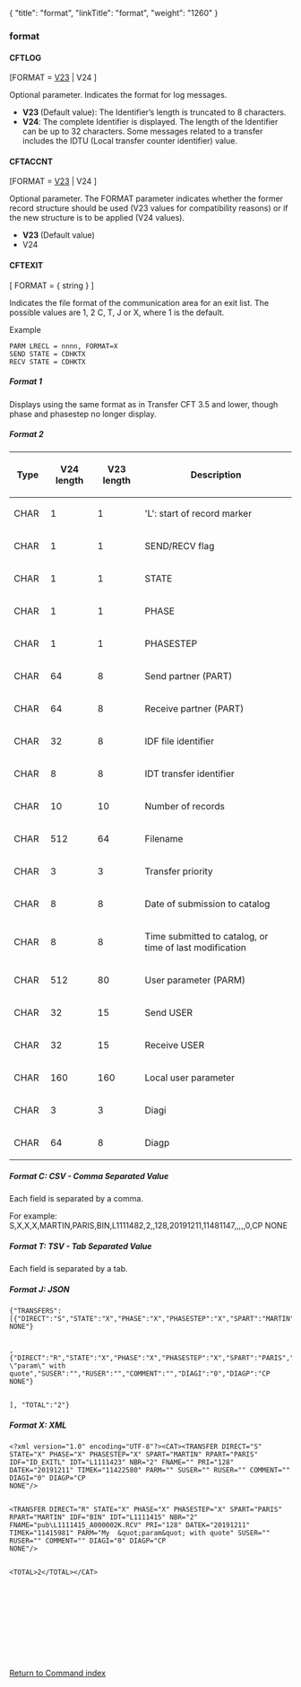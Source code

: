 {
    "title": "format",
    "linkTitle": "format",
    "weight": "1260"
}<span id="format"></span>

### format

<span id="format_CFTLOG"></span>

#### CFTLOG

\[FORMAT = <span style="text-decoration: underline;">V23</span>
| V24 \]

Optional parameter. Indicates the format for log messages.

-   <span style="font-weight: bold;">V23 </span>(Default value): The Identifier’s
    length is truncated to 8 characters.
-   <span style="font-weight: bold;">V24</span>: The complete Identifier is displayed.
    The length of the Identifier can be up to 32 characters. Some messages
    related to a transfer includes the IDTU (Local transfer counter identifier)
    value.

<span id="format_CFTACCNT"></span>

#### CFTACCNT

\[FORMAT = <span style="text-decoration: underline;">V23</span>
| V24 \]

Optional parameter. The FORMAT parameter indicates whether the former
record structure should be used (V23 values for compatibility reasons)
or if the new structure is to be applied (V24 values).

-   <span style="font-weight: bold;">V23 </span>(Default value)
-   V24

<span id="format_CFTEXIT"></span>

#### CFTEXIT

\[ FORMAT = { string } \]

Indicates the file format of the communication area for an exit list. The possible values are 1, 2 C, T, J or X, where <span class="code">1 </span>is the default.

Example


    PARM LRECL = nnnn, FORMAT=X
    SEND STATE = CDHKTX 
    RECV STATE = CDHKTX

##### Format 1

Displays using the same format as in <span class="mc-variable header_footer_variables.hf_long_product_name variable">Transfer CFT</span> 3.5 and lower, though phase and phasestep no longer display.

##### Format 2

<table>
   <thead>
      <tr>
<th class="TableStyle-SynchTableStyle_interop-HeadE-Column1-Header1"><p>Type</p>         </th>
<th class="TableStyle-SynchTableStyle_interop-HeadE-Column1-Header1"><p>V24 length</p>         </th>
<th class="TableStyle-SynchTableStyle_interop-HeadE-Column1-Header1"><p>V23 length</p>         </th>
<th class="TableStyle-SynchTableStyle_interop-HeadD-Column1-Header1"><p>Description</p>         </th>
      </tr>
   </thead>
   <tbody>
      <tr>
         <td><p>CHAR </p>         </td>
         <td><p>1 </p>         </td>
         <td><p>1 </p>         </td>
         <td><p>'L': start of record marker </p>         </td>
      </tr>
      <tr>
         <td><p>CHAR </p>         </td>
         <td><p>1 </p>         </td>
         <td><p>1 </p>         </td>
         <td><p>SEND/RECV flag </p>         </td>
      </tr>
      <tr>
         <td><p>CHAR </p>         </td>
         <td><p>1 </p>         </td>
         <td><p>1 </p>         </td>
         <td><p>STATE </p>         </td>
      </tr>
      <tr>
         <td><p>CHAR</p>         </td>
         <td><p>1</p>         </td>
         <td><p>1</p>         </td>
         <td><p>PHASE</p>         </td>
      </tr>
      <tr>
         <td><p>CHAR</p>         </td>
         <td><p>1</p>         </td>
         <td><p>1</p>         </td>
         <td><p>PHASESTEP</p>         </td>
      </tr>
      <tr>
         <td><p>CHAR </p>         </td>
         <td><p>64</p>         </td>
         <td><p>8 </p>         </td>
         <td><p>Send partner (PART)</p>         </td>
      </tr>
      <tr>
         <td><p>CHAR </p>         </td>
         <td><p>64</p>         </td>
         <td><p>8 </p>         </td>
         <td><p>Receive partner (PART)</p>         </td>
      </tr>
      <tr>
         <td><p>CHAR </p>         </td>
         <td><p>32</p>         </td>
         <td><p>8 </p>         </td>
         <td><p>IDF file identifier </p>         </td>
      </tr>
      <tr>
         <td><p>CHAR </p>         </td>
         <td><p>8</p>         </td>
         <td><p>8 </p>         </td>
         <td><p>IDT transfer identifier </p>         </td>
      </tr>
      <tr>
         <td><p>CHAR </p>         </td>
         <td><p>10</p>         </td>
         <td><p>10 </p>         </td>
         <td><p>Number of records </p>         </td>
      </tr>
      <tr>
         <td><p>CHAR </p>         </td>
         <td><p>512</p>         </td>
         <td><p>64 </p>         </td>
         <td><p>Filename </p>         </td>
      </tr>
      <tr>
         <td><p>CHAR </p>         </td>
         <td><p>3</p>         </td>
         <td><p>3 </p>         </td>
         <td><p>Transfer priority </p>         </td>
      </tr>
      <tr>
         <td><p>CHAR </p>         </td>
         <td><p>8</p>         </td>
         <td><p>8 </p>         </td>
         <td><p>Date of submission to catalog</p>         </td>
      </tr>
      <tr>
         <td><p>CHAR </p>         </td>
         <td><p>8</p>         </td>
         <td><p>8 </p>         </td>
         <td><p>Time submitted to catalog, or time of last modification </p>         </td>
      </tr>
      <tr>
         <td><p>CHAR </p>         </td>
         <td><p>512</p>         </td>
         <td><p>80 </p>         </td>
         <td><p>User parameter (PARM)</p>         </td>
      </tr>
      <tr>
         <td><p>CHAR </p>         </td>
         <td><p>32</p>         </td>
         <td><p>15 </p>         </td>
         <td><p>Send USER </p>         </td>
      </tr>
      <tr>
         <td><p>CHAR </p>         </td>
         <td><p>32</p>         </td>
         <td><p>15 </p>         </td>
         <td><p>Receive USER </p>         </td>
      </tr>
      <tr>
         <td><p>CHAR </p>         </td>
         <td><p>160</p>         </td>
         <td><p>160 </p>         </td>
         <td><p>Local user parameter </p>         </td>
      </tr>
      <tr>
         <td><p>CHAR </p>         </td>
         <td><p>3</p>         </td>
         <td><p>3 </p>         </td>
         <td><p>Diagi </p>         </td>
      </tr>
      <tr>
         <td><p>CHAR </p>         </td>
         <td><p>64</p>         </td>
         <td><p>8 </p>         </td>
         <td><p>Diagp </p>         </td>
      </tr>
   </tbody>
</table>

##### Format C: CSV - Comma Separated Value

Each field is separated by a comma.

For example: <span class="code">S,X,X,X,MARTIN,PARIS,BIN,L1111482,2,,128,20191211,11481147,,,,,0,CP NONE</span>

##### Format T: TSV - Tab Separated Value

Each field is separated by a tab.

##### Format J: JSON



    {"TRANSFERS":[{"DIRECT":"S","STATE":"X","PHASE":"X","PHASESTEP":"X","SPART":"MARTIN","RPART":"PARIS","IDF":"ID_EXITL","IDT":"L1111482","NBR":"2","FNAME":"","PRI":"128","DATEK":"20191211","TIMEK":"11481147","PARM":"","SUSER":"","RUSER":"","COMMENT":"","DIAGI":"0","DIAGP":"CP NONE"}                                                                                                                                                                                                                                                                                                                                                                                                                                                                                                                                                                                                                                                                                                                                                         
    ,{"DIRECT":"R","STATE":"X","PHASE":"X","PHASESTEP":"X","SPART":"PARIS","RPART":"MARTIN","IDF":"BIN","IDT":"L1111475","NBR":"2","FNAME":"pub\\L1111475_A000002Q.RCV","PRI":"128","DATEK":"20191211","TIMEK":"11475343","PARM":"My \"param\" with quote","SUSER":"","RUSER":"","COMMENT":"","DIAGI":"0","DIAGP":"CP NONE"}                                                                                                                                                                                                                                                                                                                                                                                                                                                                                                                                                                                                                                                                                                                          
    ], "TOTAL":"2"}            

##### Format X: XML


    <?xml version="1.0" encoding="UTF-8"?><CAT><TRANSFER DIRECT="S" STATE="X" PHASE="X" PHASESTEP="X" SPART="MARTIN" RPART="PARIS" IDF="ID_EXITL" IDT="L1111423" NBR="2" FNAME="" PRI="128" DATEK="20191211" TIMEK="11422580" PARM="" SUSER="" RUSER="" COMMENT="" DIAGI="0" DIAGP="CP NONE"/>                                                                                                                                                                                                                                                                                                                                                                                                                                                                                                                                                                                                                                                                                                                                                  <TRANSFER DIRECT="R" STATE="X" PHASE="X" PHASESTEP="X" SPART="PARIS" RPART="MARTIN" IDF="BIN" IDT="L1111415" NBR="2" FNAME="pub\L1111415_A000002K.RCV" PRI="128" DATEK="20191211" TIMEK="11415981" PARM="My  &quot;param&quot; with quote" SUSER="" RUSER="" COMMENT="" DIAGI="0" DIAGP="CP NONE"/>                                                                                                                                                                                                                                                                                                                                                                                                                                                                                                                                                                                                                                                                                                                                                      
    <TOTAL>2</TOTAL></CAT>      

                                                                                                                                                                                                                                                                                                                                                                                                                                                                                                                                                                                                                                                                                                                                                                                                                                                                                                                                                                                                                                    

[Return to Command index](../../)
